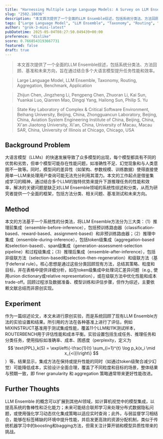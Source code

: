 ```yaml
---
title: "Harnessing Multiple Large Language Models: A Survey on LLM Ensemble"
slug: "2502.18036"
description: "本文首次提供了一个全面的LLM Ensemble综述，包括系统分类法、方法回顾、基准和未来方向，旨在通过结合多个大语言模型提升任务性能和效率。"
tags: ["Large Language Model", "LLM Ensemble", "Taxonomy", "Routing", "Aggregation", "Benchmark", "Application"]
author: "grok-3-mini-latest"
pubDatetime: 2025-05-04T08:27:50.049439+00:00
preference: "dislike"
score: 0.7668543193667731
featured: false
draft: true
---
```


> 本文首次提供了一个全面的LLM Ensemble综述，包括系统分类法、方法回顾、基准和未来方向，旨在通过结合多个大语言模型提升任务性能和效率。

> Large Language Model, LLM Ensemble, Taxonomy, Routing, Aggregation, Benchmark, Application 

> Zhijun Chen, Jingzheng Li, Pengpeng Chen, Zhuoran Li, Kai Sun, Yuankai Luo, Qianren Mao, Dingqi Yang, Hailong Sun, Philip S. Yu

> State Key Laboratory of Complex & Critical Software Environment, Beihang University, Beijing, China, Zhongguancun Laboratory, Beijing, China, Aviation System Engineering Institute of China, Beijing, China, Xi'an Jiaotong University, Xi'an, China, University of Macau, Macau SAR, China, University of Illinois at Chicago, Chicago, USA 

## Background Problem

大语言模型（LLMs）的快速发展导致了众多模型的出现，每个模型都具有不同的优势和劣势，但单个模型可能存在性能问题，如准确性不足、幻觉现象和与人类意图不一致等。同时，模型间的差异性（如架构、参数规模、训练数据）使得直接使用单一LLM来处理用户查询可能无法充分利用其潜力。本文的工作起点是借鉴集成学习的精神，通过结合多个LLM的独特优势来提升下游推理任务的性能和效率，解决的关键问题是缺乏对LLM Ensemble领域的系统性综述和分类，从而为研究者提供一个全面的框架，包括方法分类、相关问题、基准测试和未来方向。

## Method

本文的方法基于一个系统性的分类法，将LLM Ensemble方法分为三大类：（1）推理前集成（ensemble-before-inference），包括预训练路由器（classification-based、reward-based、assignment-based）和非预训练路由器；（2）推理中集成（ensemble-during-inference），包括token级集成（aggregation-based和selection-based）、span级集成（generation-assessment-selection pipeline）和过程级集成；（3）推理后集成（ensemble-after-inference），包括非级联方法（selection-based和selection-then-regeneration）和级联方法（基于deferral rule）。核心思想是通过这些分类回顾现有方法，总结其策略、粒度和目标，并在表格中提供详细分析，如在token级集成中处理词汇差异问题（e.g., 使用union dictionary或relative representation），或在级联方法中优化性能和成本 trade-off。回顾过程涉及数据准备、模型训练和评估步骤，但作为综述，主要依赖文献总结而非原创实现。

## Experiment

作为一篇综述论文，本文未进行原创实验，而是系统回顾了现有LLM Ensemble方法的实验设置和结果。所引用的方法在各种基准上进行了评估，例如MIXINSTRUCT基准用于测试集成性能，覆盖11个LLM和11K测试样本，ROUTERBENCH用于评估性能和成本平衡。实验设置包括生成任务、推理任务和分类任务，使用指标如准确率、成本、困惑度（perplexity，定义为 $$ \text{PPL}_k(S) = \exp\left\{-\frac{1}{t} \sum_{i=1}^{t} \log p_k(x_i \mid x_{<i})\right\} $$）等。结果显示，集成方法在保持或提升性能的同时（如通过token级聚合减少幻觉）可能降低成本，实验设计全面合理，覆盖了不同粒度和目标的场景，整体结果与预期一致，即 finer granularity 和 aggregation 策略通常带来更好性能改进。

## Further Thoughts 

LLM Ensemble 的概念可以扩展到其他AI领域，如计算机视觉中的模型集成，以提高系统的鲁棒性和泛化能力；未来可能结合联邦学习来处理分布式数据隐私问题，或使用强化学习动态优化集成策略以适应实时查询；此外，与弱监督学习相结合，能够在标签稀缺的环境中提升性能，并启发更高效的资源分配机制，类似于传统机器学习中的boosting和bagging方法，但需关注计算开销和模型异质性带来的挑战。